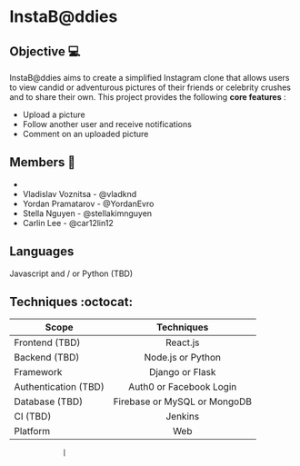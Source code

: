# InstaB@ddies

## Objective :computer:
InstaB@ddies aims to create a simplified Instagram clone that allows users to view candid or adventurous pictures of their friends or celebrity crushes and to share their own. This project provides the following **core features** :
* Upload a picture
* Follow another user and receive notifications
* Comment on an uploaded picture

## Members :bust_in_silhouette:
*
* Vladislav Voznitsa - @vladknd
* Yordan Pramatarov - @YordanEvro
* Stella Nguyen - @stellakimnguyen
* Carlin Lee - @car12lin12

## Languages
Javascript and / or Python (TBD)

## Techniques :octocat:
| Scope                 | Techniques                      |
| --------------        |:-----------------------:        |
| Frontend (TBD)        | React.js                        |
| Backend (TBD)         | Node.js or Python               |
| Framework             | Django or Flask                 |
| Authentication (TBD)  | Auth0 or Facebook Login         |
| Database (TBD)        | Firebase or MySQL or MongoDB    |
| CI (TBD)              | Jenkins                         |
| Platform              | Web                             |

                 |

